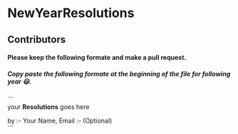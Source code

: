 # NewYearResolutions

## Contributors
#### Please keep the following formate and make a pull request.
##### Copy paste the following formate at the beginning of the file for following year 😃.
\`\`\`<br>
your **Resolutions** goes here

by :- Your Name, Email :- (Optional)<br>
\`\`\`
